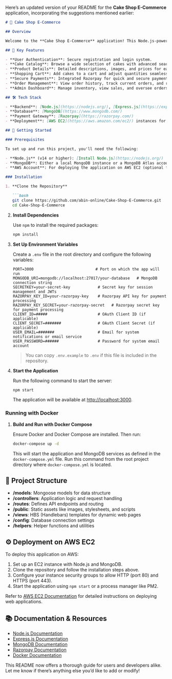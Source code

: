 Here’s an updated version of your README for the **Cake Shop E-Commerce** application, incorporating the suggestions mentioned earlier:

```markdown
# 🍰 Cake Shop E-Commerce

## Overview

Welcome to the **Cake Shop E-Commerce** application! This Node.js-powered platform offers users a delightful experience for exploring, customizing, and purchasing cakes online. With a responsive interface, secure payment options, and a dedicated admin dashboard, the application is designed to streamline the process for both customers and administrators.

## 🌟 Key Features

- **User Authentication**: Secure registration and login system.
- **Cake Catalog**: Browse a wide selection of cakes with advanced search and filter options.
- **Product Details**: Detailed descriptions, images, and prices for each cake.
- **Shopping Cart**: Add cakes to a cart and adjust quantities seamlessly.
- **Secure Payments**: Integrated Razorpay for quick and secure payment processing.
- **Order Management**: View order history, track current orders, and receive email updates.
- **Admin Dashboard**: Manage inventory, view sales, and oversee orders from a central dashboard.

## 🛠️ Tech Stack

- **Backend**: [Node.js](https://nodejs.org/), [Express.js](https://expressjs.com/)
- **Database**: [MongoDB](https://www.mongodb.com/)
- **Payment Gateway**: [Razorpay](https://razorpay.com/)
- **Deployment**: [AWS EC2](https://aws.amazon.com/ec2/) instances for high availability and scalability

## 🚀 Getting Started

### Prerequisites

To set up and run this project, you'll need the following:

- **Node.js** (v14 or higher): [Install Node.js](https://nodejs.org/)
- **MongoDB**: Either a local MongoDB instance or a MongoDB Atlas account for cloud-based hosting
- **AWS Account**: For deploying the application on AWS EC2 (optional for local development)

### Installation

1. **Clone the Repository**

   ```bash
   git clone https://github.com/abin-online/Cake-Shop-E-Commerce.git
   cd Cake-Shop-E-Commerce
   ```

2. **Install Dependencies**

   Use `npm` to install the required packages:

   ```bash
   npm install
   ```

3. **Set Up Environment Variables**

   Create a `.env` file in the root directory and configure the following variables:

   ```plaintext
   PORT=3000                           # Port on which the app will run
   MONGODB_URI=mongodb://localhost:27017/your-database   # MongoDB connection string
   SECRETKEY=your-secret-key            # Secret key for session management and JWTs
   RAZORPAY_KEY_ID=your-razorpay-key    # Razorpay API key for payment processing
   RAZORPAY_KEY_SECRET=your-razorpay-secret   # Razorpay secret key for payment processing
   CLIENT_ID=#####                      # OAuth Client ID (if applicable)
   CLIENT_SECRET=#######                # OAuth Client Secret (if applicable)
   USER_EMAIL=#######                   # Email for system notifications or email service
   USER_PASSWORD=######                 # Password for system email account
   ```

   > You can copy `.env.example` to `.env` if this file is included in the repository.

4. **Start the Application**

   Run the following command to start the server:

   ```bash
   npm start
   ```

   The application will be available at [http://localhost:3000](http://localhost:3000).

### Running with Docker

1. **Build and Run with Docker Compose**

   Ensure Docker and Docker Compose are installed. Then run:

   ```bash
   docker-compose up -d
   ```

   This will start the application and MongoDB services as defined in the `docker-compose.yml` file. Run this command from the root project directory where `docker-compose.yml` is located.

## 🧩 Project Structure

- **/models**: Mongoose models for data structure
- **/controllers**: Application logic and request handling
- **/routes**: Defines API endpoints and routing
- **/public**: Static assets like images, stylesheets, and scripts
- **/views**: HBS (Handlebars) templates for dynamic web pages
- **/config**: Database connection settings
- **/helpers**: Helper functions and utilities

## ⚙️ Deployment on AWS EC2

To deploy this application on AWS:

1. Set up an EC2 instance with Node.js and MongoDB.
2. Clone the repository and follow the installation steps above.
3. Configure your instance security groups to allow HTTP (port 80) and HTTPS (port 443).
4. Start the application using `npm start` or a process manager like PM2.

Refer to [AWS EC2 Documentation](https://docs.aws.amazon.com/ec2/) for detailed instructions on deploying web applications.

## 📚 Documentation & Resources

- [Node.js Documentation](https://nodejs.org/en/docs/)
- [Express.js Documentation](https://expressjs.com/en/guide/routing.html)
- [MongoDB Documentation](https://www.mongodb.com/docs/)
- [Razorpay Documentation](https://razorpay.com/docs/)
- [Docker Documentation](https://docs.docker.com/)


This README now offers a thorough guide for users and developers alike. Let me know if there’s anything else you’d like to add or modify!
``` 